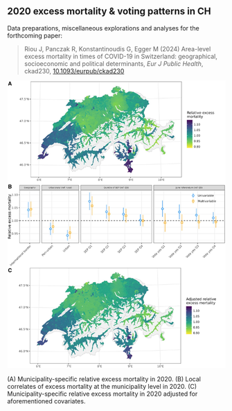 ## 2020 excess mortality & voting patterns in CH

Data preparations, miscellaneous explorations and analyses for the forthcoming paper:  

> Riou J, Panczak R, Konstantinoudis G, Egger M (2024) Area-level excess mortality in times of COVID-19 in Switzerland: geographical, socioeconomic and political determinants, *Eur J Public Health*, ckad230, [10.1093/eurpub/ckad230](https://doi.org/10.1093/eurpub/ckad230)  

![](cover.png)  

(A) Municipality-specific relative excess mortality in 2020. (B) Local correlates of excess mortality at the municipality level in 2020. (C) Municipality-specific relative excess mortality in 2020 adjusted for aforementioned covariates.  
